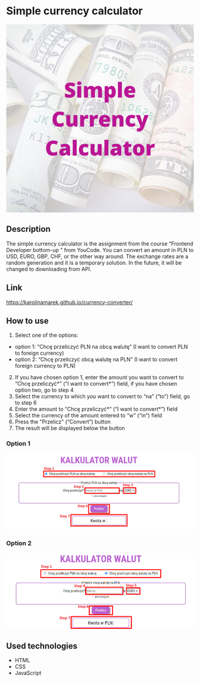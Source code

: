 # Simple currency calculator 
![Logo](./image/SimpleCurrencyCalculator.png)
## Description 
The simple currency calculator is the assignment from the course “Frontend Developer bottom-up ” from YouCode. You can convert an amount in PLN to USD, EURO, GBP, CHF, or the other way around. The exchange rates are a random generation and it is a temporary solution. In the future, it will be changed to downloading from API.
## Link
https://karolinamarek.github.io/currency-converter/
## How to use 
1. Select one of the options:
- option 1: “Chcę przeliczyć PLN na obcą walutę”  (I want to convert PLN to foreign currency)
- option 2: “Chcę przeliczyć obcą walutę na PLN” (I want to convert foreign currency to PLN)
2. If you have chosen option 1, enter the amount you want to convert to “Chcę przeliczyć*” (“I want to convert*”) field, if you have chosen option two, go to step 4
3. Select the currency to which you want to convert to “na” (“to”) field, go to step 6
4. Enter the amount to “Chcę przeliczyć*” (“I want to convert*”) field
5. Select the currency of the amount entered to “w” (“in”) field 
6. Press the "Przelicz" (“Convert”) button
7. The result will be displayed below the button

### Option 1
![Option1](./image/Screenshot_1.png)
### Option 2
![Option2](./image/Screenshot_2.png)

## Used technologies
- HTML
- CSS
- JavaScript 